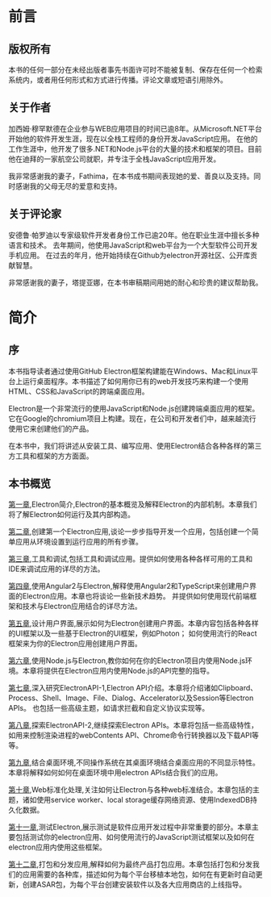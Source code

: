 # 前言


## 版权所有
本书的任何一部分在未经出版者事先书面许可时不能被复制、保存在任何一个检索系统内，或者用任何形式和方式进行传播。评论文章或短语引用除外。

## 关于作者
加西姆·穆罕默德在企业参与WEB应用项目的时间已逾8年。从Microsoft.NET平台开始他的软件开发生涯，现在以全栈工程师的身份开发JavaScript应用。
在他的工作生涯中，他开发了很多.NET和Node.js平台的大量的技术和框架的项目。目前他在迪拜的一家航空公司就职，并专注于全栈JavaScript应用开发。

我非常感谢我的妻子，Fathima，在本书成书期间表现她的爱、善良以及支持。同时感谢我的父母无尽的爱意和支持。

## 关于评论家
安德鲁·帕罗迪以专家级软件开发者身份工作已逾20年。他在职业生涯中擅长多种语言和技术。
去年期间，他使用JavaScript和web平台为一个大型软件公司开发手机应用。
在过去的年月，他开始持续在Github为electron开源社区、公开库贡献智慧。

非常感谢我的妻子，塔提亚娜，在本书审稿期间用她的耐心和珍贵的建议帮助我。

# 简介
## 序
本书指导读者通过使用GitHub Electron框架构建能在Windows、Mac和Linux平台上运行桌面程序。本书描述了如何用你已有的web开发技巧来构建一个使用HTML、CSS和JavaScript的跨端桌面应用。

Electron是一个非常流行的使用JavaScript和Node.js创建跨端桌面应用的框架。它在Google的chromium项目上构建。现在，在公司和开发者们中，越来越流行使用它来创建他们的产品。

在本书中，我们将讲述从安装工具、编写应用、使用Electron结合各种各样的第三方工具和框架的方方面面。

## 本书概览
[第一章](chap1/README.md),Electron简介,Electron的基本概览及解释Electron的内部机制。本章我们将了解Electron如何运行及其内部构造。

[第二章](chap2/README.md),创建第一个Electron应用,谈论一步步指导开发一个应用，包括创建一个简单应用从环境设置到运行应用的所有步骤。

[第三章](chap3/README.md),工具和调试,包括工具和调试应用。提供如何使用各种各样可用的工具和IDE来调试应用的详尽的方法。

[第四章](chap4/README.md),使用Angular2与Electron,解释使用Angular2和TypeScript来创建用户界面的Electron应用。本章也将谈论一些新技术趋势。
并提供如何使用现代前端框架和技术与Electron应用结合的详尽方法。

[第五章](chap5/README.md),设计用户界面,展示如何为Electron创建用户界面。本章内容包括各种各样的UI框架以及一些基于Electron的UI框架，例如Photon；
如何使用流行的React框架来为你的Electron应用创建用户界面。

[第六章](chap6/README.md),使用Node.js与Electron,教你如何在你的Electron项目内使用Node.js环境。本章将提供在Electron应用内使用Node.js的API完整的指导。

[第七章](chap7/README.md),深入研究ElectronAPI-1,Electron API介绍。本章将介绍诸如Clipboard、Process、Shell、Image、File、Dialog、Accelerator以及Session等Electron APIs。
也包括一些高级主题，如请求拦截和自定义协议实现等。

[第八章](chap8/README.md),探索ElectronAPI-2,继续探索Electron APIs。本章将包括一些高级特性，如用来控制渲染进程的webContents API、Chrome命令行转换器以及下载API等等。

[第九章](chap9/README.md),结合桌面环境,不同操作系统在其桌面环境结合桌面应用的不同显示特性。本章将解释如何如何在桌面环境中用electron APIs结合我们的应用。

[第十章](chap10/README.md),Web标准化处理,关注如何让Electron与各种web标准结合。本章包括的主题，诸如使用service worker、local storage缓存网络资源、使用IndexedDB持久化数据。

[第十一章](chap11/README.md),测试Electron,展示测试是软件应用开发过程中非常重要的部分。本章主要包括测试你的electron应用、如何使用流行的JavaScript测试框架以及如何在electron应用内使用这些框架。

[第十二章](chap11/README.md),打包和分发应用,解释如何为最终产品打包应用。本章包括打包和分发我们的应用需要的各种库，描述如何为每个平台移植本地包，如何在有更新时自动更新，创建ASAR包，为每个平台创建安装软件以及各大应用商店的上线指导。
